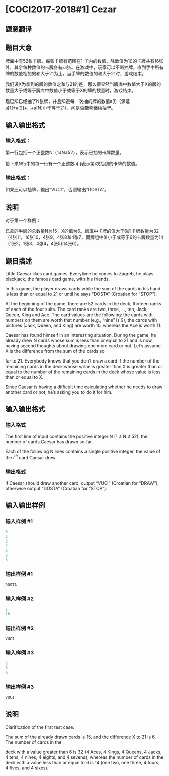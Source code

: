 # [COCI2017-2018#1] Cezar

## 题意翻译

## 题目大意

牌库中有52张卡牌，每张卡牌有范围在1-11内的数值，除数值为10的卡牌共有16张外，其余每种数值的卡牌各有四张。在游戏中，玩家可以不断抽牌，直到手中所有牌的数值相加的和大于21为止。当手牌的数值的和大于21时，游戏结束。

我们设X为拿到的牌的数值之和与21的差，那么很显然当牌库中数值大于X的牌的数量大于或等于牌库中数值小于或等于X的牌的数量时，游戏结束。

现已知已经抽了N张牌，并且知道每一次抽的牌的数值a[i]（保证a[1]+a[2]+...+a[N]小于等于21），问是否能够继续抽牌。

## 输入输出格式

### 输入格式：

第一行包括一个正整数N（1≤N≤52），表示已抽的卡牌数量。

接下来N行中的每一行有一个正整数a[i]表示第i次抽到的卡牌的数值。

### 输出格式：

如果还可以抽牌，输出“VUCI”，否则输出“DOSTA”。

## 说明

对于第一个样例：

已拿的手牌的总数量N为15，X的值为6。牌库中卡牌的值大于6的卡牌数量为32（4张11，16张10，4张9，4张8和4张7，而牌组中值小于或等于6的卡牌数量为14（1张2，1张3，4张4，4张5和4张6）。

## 题目描述

Little Caesar likes card games. Everytime he comes to Zagreb, he plays blackjack, the famous card game, with his friends.

In this game, the player draws cards while the sum of the cards in his hand is less than or equal to 21 or until he says “DOSTA” (Croatian for “STOP”).

At the beginning of the game, there are 52 cards in the deck, thirteen ranks of each of the four suits. The card ranks are two, three, …, ten, Jack, Queen, King and Ace. The card values are the following: the cards with numbers on them are worth that number (e.g., “nine” is 9), the cards with pictures (Jack, Queen, and King) are worth 10, whereas the Ace is worth 11.

Caesar has found himself in an interesting situation. During the game, he already drew N cards whose sum is less than or equal to 21 and is now having second thoughts about drawing one more card or not. Let’s assume X is the difference from the sum of the cards so

far to 21. Everybody knows that you don’t draw a card if the number of the remaining cards in the deck whose value is greater than X is greater than or equal to the number of the remaining cards in the deck whose value is less than or equal to X.

Since Caesar is having a difficult time calculating whether he needs to draw another card or not, he’s asking you to do it for him.

## 输入输出格式

### 输入格式

The first line of input contains the positive integer N (1 ≤ N ≤ 52), the number of cards Caesar has drawn so far.

Each of the following N lines contains a single positive integer, the value of the $i^{th}$ card Caesar drew.

### 输出格式

If Caesar should draw another card, output “VUCI” (Croatian for “DRAW”), otherwise output “DOSTA” (Croatian for “STOP”).

## 输入输出样例

### 输入样例 #1

```cpp
6
2
3
2
3
2
3

```
### 输出样例 #1

```cpp
DOSTA 
```


### 输入样例 #2

```cpp
1
10

```
### 输出样例 #2

```cpp
VUCI
```


### 输入样例 #3

```cpp
2
5
6
```


### 输出样例 #3

```cpp
VUCI
```


## 说明

Clarification​ ​of​ ​the​ ​first​ ​test​ ​case:

The sum of the already drawn cards is 15, and the difference X to 21 is 6. The number of cards in the

deck with a value greater than 6 is 32 (4 Aces, 4 Kings, 4 Queens, 4 Jacks, 4 tens, 4 nines, 4 eights, and 4 sevens), whereas the number of cards in the deck with a value less than or equal to 6 is 14 (one two, one three, 4 fours, 4 fives, and 4 sixes).

